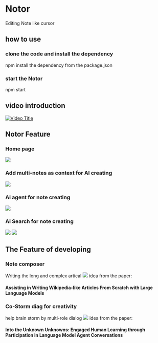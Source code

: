 # Notor
Editing Note like cursor
## how to use
### clone the code and install the dependency
npm install the dependency from the package.json
### start the Notor
npm start
## video introduction
[![Video Title](https://img.youtube.com/vi/-RUfi_FUQI4/0.jpg)](https://youtu.be/-RUfi_FUQI4?si=PBR-3oBxIK8LxBWb)

## Notor Feature
### Home page
![](https://i.imgur.com/Ek6sB5u.png)

### Add multi-notes as context for AI creating
![](https://i.imgur.com/qgd3tKN.png)

### Ai agent for note creating
![](https://i.imgur.com/XCemgqx.png)

### Ai Search for note creating
![](https://i.imgur.com/ZzS2gVo.png)
![](https://i.imgur.com/LMa4l2z.png)

## The Feature of developing
### Note composer
Writing the long and complex artical
![](https://i.imgur.com/0v6sGnK.png)
idea from the paper:
#### Assisting in Writing Wikipedia-like Articles From Scratch with Large Language Models

### Co-Storm diag for creativity
help brain storm by multi-role dialog
![](https://i.imgur.com/1b0fCD5.png)
idea from the paper:
#### Into the Unknown Unknowns: Engaged Human Learning through Participation in Language Model Agent Conversations



